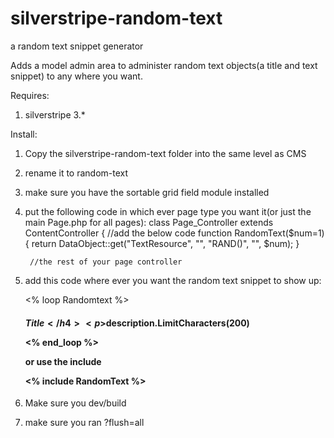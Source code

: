 silverstripe-random-text
========================

a random text snippet generator

Adds a model admin area to administer random text objects(a title and text snippet) to any where you want.

Requires: 


1. silverstripe 3.*



Install:

1. Copy the silverstripe-random-text folder into the same level as CMS
2. rename it to random-text
3. make sure you have the sortable grid field module installed
4. put the following code in which ever page type you want it(or just the main Page.php for all pages):
	class Page_Controller extends ContentController {
			//add the below code
			function RandomText($num=1) {
				return DataObject::get("TextResource", "", "RAND()", "", $num); 
			}

		//the rest of your page controller

5. add this code where ever you want the random text snippet to show up:

	<% loop Randomtext %>
	   <h4>$Title</h4>
	   <p>$description.LimitCharacters(200)</p>
	<% end_loop %>

	or use the include

	<% include RandomText %>
6. Make sure you dev/build
7. make sure you ran ?flush=all